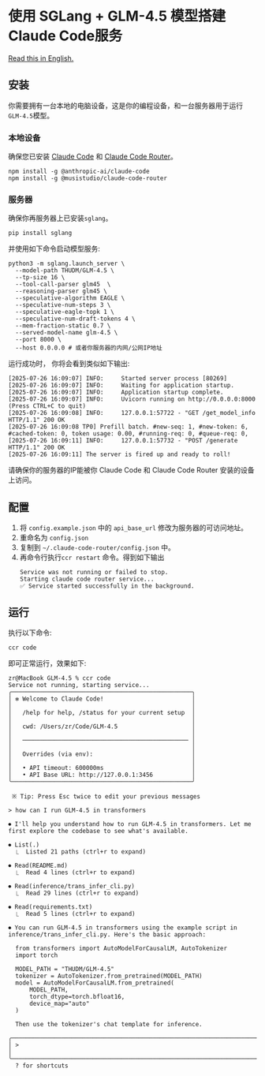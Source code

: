 # 使用 SGLang + GLM-4.5 模型搭建Claude Code服务

[Read this in English.](./README.md)

## 安装

你需要拥有一台本地的电脑设备，这是你的编程设备，和一台服务器用于运行`GLM-4.5`模型。

### 本地设备

确保您已安装 [Claude Code](https://github.com/anthropics/claude-code)
和 [Claude Code Router](https://github.com/musistudio/claude-code-router)。

```
npm install -g @anthropic-ai/claude-code
npm install -g @musistudio/claude-code-router
```

### 服务器

确保你再服务器上已安装`sglang`。

```shell
pip install sglang
```

并使用如下命令启动模型服务:

```shell
python3 -m sglang.launch_server \
  --model-path THUDM/GLM-4.5 \
  --tp-size 16 \
  --tool-call-parser glm45  \
  --reasoning-parser glm45 \
  --speculative-algorithm EAGLE \
  --speculative-num-steps 3 \
  --speculative-eagle-topk 1 \
  --speculative-num-draft-tokens 4 \
  --mem-fraction-static 0.7 \
  --served-model-name glm-4.5 \
  --port 8000 \
  --host 0.0.0.0 # 或者你服务器的内网/公网IP地址
```

运行成功时， 你将会看到类似如下输出:

```
[2025-07-26 16:09:07] INFO:     Started server process [80269]
[2025-07-26 16:09:07] INFO:     Waiting for application startup.
[2025-07-26 16:09:07] INFO:     Application startup complete.
[2025-07-26 16:09:07] INFO:     Uvicorn running on http://0.0.0.0:8000 (Press CTRL+C to quit)
[2025-07-26 16:09:08] INFO:     127.0.0.1:57722 - "GET /get_model_info HTTP/1.1" 200 OK
[2025-07-26 16:09:08 TP0] Prefill batch. #new-seq: 1, #new-token: 6, #cached-token: 0, token usage: 0.00, #running-req: 0, #queue-req: 0, 
[2025-07-26 16:09:11] INFO:     127.0.0.1:57732 - "POST /generate HTTP/1.1" 200 OK
[2025-07-26 16:09:11] The server is fired up and ready to roll!
```

请确保你的服务器的IP能被你 Claude Code 和 Claude Code Router 安装的设备上访问。

## 配置

1. 将 `config.example.json` 中的 `api_base_url` 修改为服务器的可访问地址。
2. 重命名为 `config.json`
3. 复制到 `~/.claude-code-router/config.json` 中。
4. 再命令行执行`ccr restart` 命令。得到如下输出
    ```
    Service was not running or failed to stop.
    Starting claude code router service...
    ✅ Service started successfully in the background.
    ```

## 运行

执行以下命令:

```
ccr code
```

即可正常运行，效果如下:

```
zr@MacBook GLM-4.5 % ccr code
Service not running, starting service...
╭───────────────────────────────────────────────────╮
│ ✻ Welcome to Claude Code!                         │
│                                                   │
│   /help for help, /status for your current setup  │
│                                                   │
│   cwd: /Users/zr/Code/GLM-4.5                     │
│                                                   │
│   ─────────────────────────────────────────────── │
│                                                   │
│   Overrides (via env):                            │
│                                                   │
│   • API timeout: 600000ms                         │
│   • API Base URL: http://127.0.0.1:3456           │
╰───────────────────────────────────────────────────╯

 ※ Tip: Press Esc twice to edit your previous messages

> how can I run GLM-4.5 in transformers

⏺ I'll help you understand how to run GLM-4.5 in transformers. Let me first explore the codebase to see what's available.

⏺ List(.)
  ⎿  Listed 21 paths (ctrl+r to expand)

⏺ Read(README.md)
  ⎿  Read 4 lines (ctrl+r to expand)

⏺ Read(inference/trans_infer_cli.py)
  ⎿  Read 29 lines (ctrl+r to expand)

⏺ Read(requirements.txt)
  ⎿  Read 5 lines (ctrl+r to expand)

⏺ You can run GLM-4.5 in transformers using the example script in inference/trans_infer_cli.py. Here's the basic approach:

  from transformers import AutoModelForCausalLM, AutoTokenizer
  import torch

  MODEL_PATH = "THUDM/GLM-4.5"
  tokenizer = AutoTokenizer.from_pretrained(MODEL_PATH)
  model = AutoModelForCausalLM.from_pretrained(
      MODEL_PATH,
      torch_dtype=torch.bfloat16,
      device_map="auto"
  )

  Then use the tokenizer's chat template for inference.

╭───────────────────────────────────────────────────────────────────────────────────────────────────────────────────────────────────────────────────────────────────────────────────────╮
│ >                                                                                                                                                                                     │
╰───────────────────────────────────────────────────────────────────────────────────────────────────────────────────────────────────────────────────────────────────────────────────────╯
  ? for shortcuts
```

